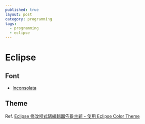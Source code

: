 ```yaml
---
published: true
layout: post
category: programming
tags: 
  - programming
  - eclipse
---
```


# Eclipse

## Font

* [Inconsolata](http://www.levien.com/type/myfonts/inconsolata.html)

## Theme
Ref. [Eclipse 修改程式碼編輯器佈景主題 - 使用 Eclipse Color Theme](http://shaocian.blogspot.tw/2013/08/eclipse-eclipse-color-theme.html)


